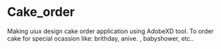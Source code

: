 # Cake_order
Making uiux design cake order application using AdobeXD tool. To order cake for special ocassion like: brithday, anive. , babyshower, etc..

